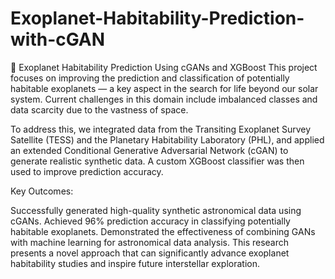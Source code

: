 # Exoplanet-Habitability-Prediction-with-cGAN

🌌 Exoplanet Habitability Prediction Using cGANs and XGBoost
This project focuses on improving the prediction and classification of potentially habitable exoplanets — a key aspect in the search for life beyond our solar system. Current challenges in this domain include imbalanced classes and data scarcity due to the vastness of space.

To address this, we integrated data from the Transiting Exoplanet Survey Satellite (TESS) and the Planetary Habitability Laboratory (PHL), and applied an extended Conditional Generative Adversarial Network (cGAN) to generate realistic synthetic data. A custom XGBoost classifier was then used to improve prediction accuracy.

Key Outcomes:

Successfully generated high-quality synthetic astronomical data using cGANs.
Achieved 96% prediction accuracy in classifying potentially habitable exoplanets.
Demonstrated the effectiveness of combining GANs with machine learning for astronomical data analysis.
This research presents a novel approach that can significantly advance exoplanet habitability studies and inspire future interstellar exploration.
